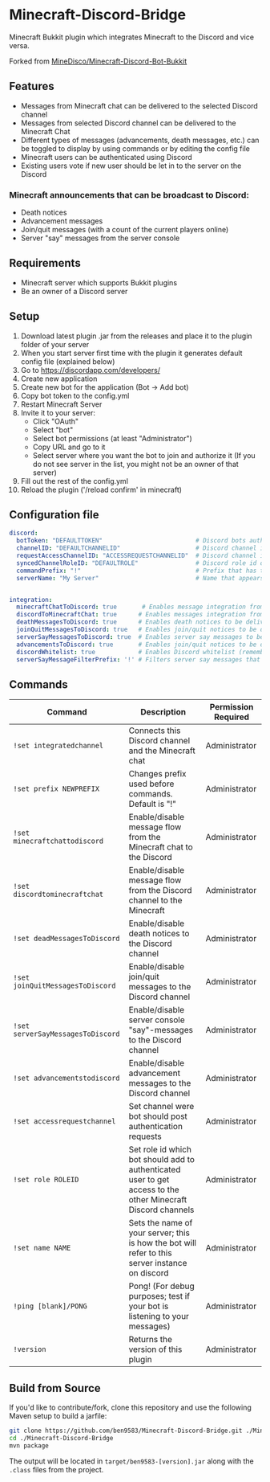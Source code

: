 # Minecraft-Discord-Bridge

Minecraft Bukkit plugin which integrates Minecraft to the Discord and vice versa.

Forked from [MineDisco/Minecraft-Discord-Bot-Bukkit](https://github.com/MineDisco/Minecraft-Discord-Bot-Bukkit)

## Features

* Messages from Minecraft chat can be delivered to the selected Discord channel
* Messages from selected Discord channel can be delivered to the Minecraft Chat
* Different types of messages (advancements, death messages, etc.) can be toggled to display by using commands or by
  editing the config file
* Minecraft users can be authenticated using Discord
* Existing users vote if new user should be let in to the server on the Discord

### Minecraft announcements that can be broadcast to Discord:

* Death notices
* Advancement messages
* Join/quit messages (with a count of the current players online)
* Server "say" messages from the server console

## Requirements

* Minecraft server which supports Bukkit plugins
* Be an owner of a Discord server

## Setup

1. Download latest plugin .jar from the releases and place it to the plugin folder of your server
2. When you start server first time with the plugin it generates default config file (explained below)
3. Go to https://discordapp.com/developers/
4. Create new application
5. Create new bot for the application (Bot -> Add bot)
6. Copy bot token to the config.yml
7. Restart Minecraft Server
8. Invite it to your server:
    - Click "OAuth"
    - Select "bot"
    - Select bot permissions (at least "Administrator")
    - Copy URL and go to it
    - Select server where you want the bot to join and authorize it (If you do not see server in the list, you might not
      be an owner of that server)
9. Fill out the rest of the config.yml
10. Reload the plugin ('/reload confirm' in minecraft)

## Configuration file

```yml
discord:
  botToken: "DEFAULTTOKEN"                          # Discord bots authentication token
  channelID: "DEFAULTCHANNELID"                     # Discord channel id which is integrated with the Minecraft channel
  requestAccessChannelID: "ACCESSREQUESTCHANNELID"  # Discord channel id of the channel were already allowed users vote if new user should be let in to the server
  syncedChannelRoleID: "DEFAULTROLE"                # Discord role id of the role that have access to integrated Discord and request voting channel 
  commandPrefix: "!"                                # Prefix that has to be used before bot commands
  serverName: "My Server"                           # Name that appears in server reports


integration:
  minecraftChatToDiscord: true       # Enables message integration from Minecraft chat to Discord channel
  discordToMinecraftChat: true      # Enables messages integration from Discord channel to Minecraft chat 
  deathMessagesToDiscord: true      # Enables death notices to be delivered to Discord channel
  joinQuitMessagesToDiscord: true   # Enables join/quit notices to be delivered to Discord channel
  serverSayMessagesToDiscord: true  # Enables server say messages to be delivered to Discord channel
  advancementsToDiscord: true       # Enables join/quit notices to be delivered to Discord channel
  discordWhitelist: true            # Enables Discord whitelist (remember to disable original whitelist from the server settings)
  serverSayMessageFilterPrefix: '!' # Filters server say messages that begins with this prefix
```

## Commands


| Command        | Description | Permission Required |
| ------------- |--------------|--------------|
| `!set integratedchannel` | Connects this Discord channel and the Minecraft chat| Administrator |
| `!set prefix NEWPREFIX` | Changes prefix used before commands. Default is "!" | Administrator |
| `!set minecraftchattodiscord`  | Enable/disable message flow from the Minecraft chat to the Discord | Administrator |
| `!set discordtominecraftchat ` | Enable/disable message flow from the Discord channel to the Minecraft | Administrator |
| `!set deadMessagesToDiscord` | Enable/disable death notices to the Discord channel | Administrator |
| `!set joinQuitMessagesToDiscord ` | Enable/disable join/quit messages to the Discord channel | Administrator |
| `!set serverSayMessagesToDiscord ` | Enable/disable server console "say"-messages to the Discord channel | Administrator |
| `!set advancementstodiscord ` | Enable/disable advancement messages to the Discord channel | Administrator |
| `!set accessrequestchannel ` | Set channel were bot should post authentication requests | Administrator |
| `!set role ROLEID ` | Set role id which bot should add to authenticated user to get access to the other Minecraft Discord channels | Administrator |
| `!set name NAME ` | Sets the name of your server; this is how the bot will refer to this server instance on discord | Administrator |
| `!ping [blank]/PONG` | Pong! (For debug purposes; test if your bot is listening to your messages) | Administrator |
| `!version` | Returns the version of this plugin | Administrator |

## Build from Source

If you'd like to contribute/fork, clone this repository and use the following Maven setup to build a jarfile:

```sh
git clone https://github.com/ben9583/Minecraft-Discord-Bridge.git ./Minecraft-Discord-Bridge
cd ./Minecraft-Discord-Bridge
mvn package
```

The output will be located in `target/ben9583-[version].jar` along with the `.class` files from the project.
